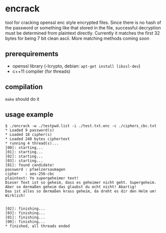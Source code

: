# encrack
tool for cracking openssl enc style encrypted files. Since there is no hash of the password or something like that stored in the file, successful decryption must be determined from plaintext directly. Currently it matches the first 32 bytes for being 7 bit clean ascii. More matching methods coming soon

## prerequirements
* openssl library (-lcrypto, debian: `apt-get install libssl-dev`)
* c++11 compiler (for threads)

## compilation
`make` should do it

## usage example
```
$ ./encrack -w ./testpwd.list -i ./test.txt.enc -c ./ciphers_cbc.txt  
* Loaded 9 password(s)
* Loaded 18 cipher(s)
* Loaded 240 bytes ciphertext
* running 4 thread(s)...
[00]: starting...
[01]: starting...
[02]: starting...
[03]: starting...
[01]: found candidate!
password : pfaelzersaumagen
cipher   : aes-256-cbc
plaintext: Yo supergeheimer text!
Dieser Text ist so geheim, dass es geheimer nicht geht. Supergeheim. 
Aber so dermaßen geheim das glaubst du echt nicht! Abartig! 
Das ist alles so dermaßen krass geheim, da dreht es dir den Helm um!
Wirklich!


[02]: finishing...
[03]: finishing...
[01]: finishing...
[00]: finishing...
* finished, all threads ended
```



